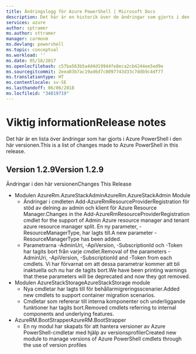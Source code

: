 ```yaml
---
title: Ändringslogg för Azure PowerShell | Microsoft Docs
description: Det här är en historik över de ändringar som gjorts i den senaste versionen av Azure PowerShell.
services: azure
author: sptramer
ms.author: sttramer
manager: carmonm
ms.devlang: powershell
ms.topic: conceptual
ms.workload: ''
ms.date: 05/18/2017
ms.openlocfilehash: c57ba563b5a4d4d19944fe8eca2cb4244ee5ed9e
ms.sourcegitcommit: 2eea03b7ac19ad6d7c8097743d33c7ddb9c4df77
ms.translationtype: HT
ms.contentlocale: sv-SE
ms.lasthandoff: 06/06/2018
ms.locfileid: "34819719"
---
```

# <a name="release-notes"></a><span data-ttu-id="4059e-103">Viktig information</span><span class="sxs-lookup"><span data-stu-id="4059e-103">Release notes</span></span>

<span data-ttu-id="4059e-104">Det här är en lista över ändringar som har gjorts i Azure PowerShell i den här versionen.</span><span class="sxs-lookup"><span data-stu-id="4059e-104">This is a list of changes made to Azure PowerShell in this release.</span></span>

## <a name="version-129"></a><span data-ttu-id="4059e-105">Version 1.2.9</span><span class="sxs-lookup"><span data-stu-id="4059e-105">Version 1.2.9</span></span>

<span data-ttu-id="4059e-106">Ändringar i den här versionen</span><span class="sxs-lookup"><span data-stu-id="4059e-106">Changes This Release</span></span>

* <span data-ttu-id="4059e-107">Modulen AzureRm.AzureStackAdmin</span><span class="sxs-lookup"><span data-stu-id="4059e-107">AzureRm.AzureStackAdmin Module</span></span>
    + <span data-ttu-id="4059e-108">Ändringar i cmdleten Add-AzureRmResourceProviderRegistration för stöd av delning av admin och klient för Azure Resource Manager.</span><span class="sxs-lookup"><span data-stu-id="4059e-108">Changes in the Add-AzureRmResourceProviderRegistration cmdlet for the support of Admin Azure resource manager and tenant azure resource manager split.</span></span> <span data-ttu-id="4059e-109">En ny parameter, -ResourceManagerType, har lagts till.</span><span class="sxs-lookup"><span data-stu-id="4059e-109">A new parameter -ResourceManagerType has been added.</span></span>
    + <span data-ttu-id="4059e-110">Parametrarna -AdminUri, -ApiVersion, -SubscriptionId och -Token har tagits bort från varje cmdlet.</span><span class="sxs-lookup"><span data-stu-id="4059e-110">Removal of the parameters -AdminUri, -ApiVersion, -SubscriptionId and -Token from each cmdlets.</span></span> <span data-ttu-id="4059e-111">Vi har förvarnat om att dessa parametrar kommer att bli inaktuella och nu har de tagits bort.</span><span class="sxs-lookup"><span data-stu-id="4059e-111">We have been printing warnings that these parameters will be deprecated and now they got removed.</span></span>
* <span data-ttu-id="4059e-112">Modulen AzureStackStorage</span><span class="sxs-lookup"><span data-stu-id="4059e-112">AzureStackStorage module</span></span>
    + <span data-ttu-id="4059e-113">Nya cmdletar har lagts till för behållarmigreringsscenarier.</span><span class="sxs-lookup"><span data-stu-id="4059e-113">Added new cmdlets to support container migration scenarios.</span></span>
    + <span data-ttu-id="4059e-114">Cmdletar som refererar till interna komponenter och underliggande funktioner har tagits bort.</span><span class="sxs-lookup"><span data-stu-id="4059e-114">Removed cmdlets referring to internal components and underlying features.</span></span>
* <span data-ttu-id="4059e-115">AzureRM.BootStrapper</span><span class="sxs-lookup"><span data-stu-id="4059e-115">AzureRM.BootStrapper</span></span>
    + <span data-ttu-id="4059e-116">En ny modul har skapats för att hantera versioner av Azure PowerShell-cmdletar med hjälp av versionsprofiler</span><span class="sxs-lookup"><span data-stu-id="4059e-116">Created new module to manage versions of Azure PowerShell cmdlets through the use of version profiles</span></span>